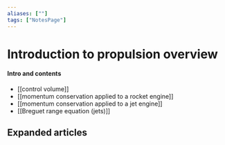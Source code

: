 ```yaml
---
aliases: [""]
tags: ["NotesPage"]
---
```


# Introduction to propulsion overview

#### Intro and contents
- [[control volume]]
- [[momentum conservation applied to a rocket engine]]
- [[momentum conservation applied to a jet engine]]
- [[Breguet range equation (jets)]]


## Expanded articles
